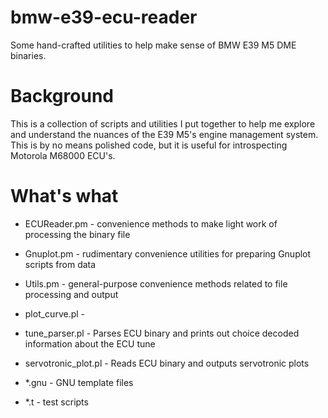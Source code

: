 # bmw-e39-ecu-reader

Some hand-crafted utilities to help make sense of BMW E39 M5 DME binaries.

# Background

This is a collection of scripts and utilities I put together to help me explore and understand the nuances of the E39 M5's engine management system. This is by no means polished code, but it is useful for introspecting Motorola M68000 ECU's.

# What's what

- ECUReader.pm - convenience methods to make light work of processing the binary file
- Gnuplot.pm - rudimentary convenience utilities for preparing Gnuplot scripts from data
- Utils.pm - general-purpose convenience methods related to file processing and output

- plot_curve.pl - 
- tune_parser.pl - Parses ECU binary and prints out choice decoded information about the ECU tune
- servotronic_plot.pl - Reads ECU binary and outputs servotronic plots

- \*.gnu - GNU template files
- \*.t - test scripts
